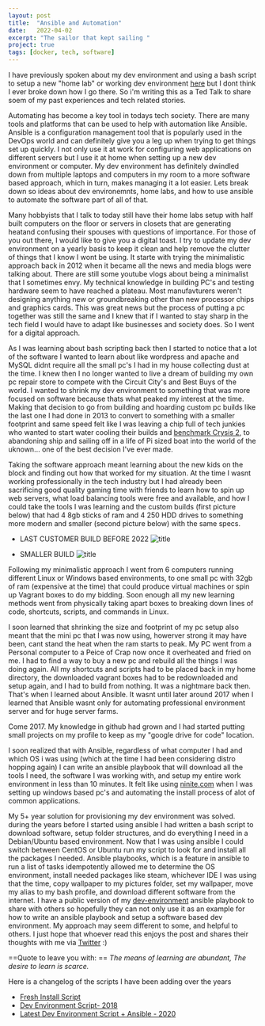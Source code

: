 ```yaml
---
layout: post
title:  "Ansible and Automation"
date:   2022-04-02
excerpt: "The sailor that kept sailing "
project: true
tags: [docker, tech, software] 
---
```


I have previously spoken about my dev environment and using a bash script to setup a new "home lab" or working dev environment [here](https://meralus.com/my-dev-env/)
but I dont think I ever broke down how I go there. So i'm writing this as a Ted Talk to share soem of my past experiences and tech related stories. 

Automating has become a key tool in todays tech society. There are many tools and platforms that can be used to 
help with automation like Ansible. Ansible is a configuration management tool that is popularly used in the DevOps
world and can definitely give you a leg up when trying to get things set up quickly. I not only use it at work for 
configuring web applications on different servers but I use it at home when setting up a new dev environment or computer. 
My dev environment has definitely dwindled down from multiple laptops and computers in my room to a more software based 
approach, which in turn, makes managing it a lot easier. Lets break down so ideas about dev environemnts, home labs, and 
how to use ansible to automate the software part of all of that. 

Many hobbyists that I talk to today still have their home labs setup with half built computers on the floor or servers in closets that are generating heatand confusing their spouses with questions of importance. For those of you out there, I would like 
to give you a digital toast. I try to update my dev environment on a yearly basis to keep it clean and help remove the clutter 
of things that I know I wont be using. It starte with trying the minimalistic approach back in 2012 when it became all the news 
and media blogs were talking about. There are still some youtube vlogs about being a minimalist that I sometimes envy. My technical knowledge
in building PC's and testing hardware seem to have reached a plateau. Most manufavturers weren't designing anything new or groundbreaking 
other than new processor chips and graphics cards. This was great news but the process of putting a pc together was still the same 
and I knew that if I wanted to stay sharp in the tech field I would have to adapt like businesses and society does. So I went for a digital approach. 

As I was learning about bash scripting back then I started to notice that a lot of the software I wanted to learn about like wordpress
and apache and MySQL didnt require all the small pc's I had in my house collecting dust at the time. I knew then I no longer wanted to 
live a dream of building my own pc repair store to compete with the Circuit City's and Best Buys of the world. I wanted to shrink my dev environment to something that was more focused on software because thats what peaked my interest at the time. Making that decision to go from 
building and hoarding custom pc builds like the last one I had done in 2013 to convert to something with a smaller footprint and same speed felt like I was leaving a chip full of tech junkies who wanted to start water cooling their builds and [benchmark Crysis 2](https://www.nvidia.com/en-us/geforce/news/crysis-2-benchmarks/#1), to abandoning ship and sailing off in a life of Pi sized boat into the world of the uknown... one of the best decision I've ever made.

Taking the software approach meant learning about the new kids on the block and finding out how that worked for my situation. At the time I wasnt working professionally in the tech industry but I had already been sacrificing good quality gaming time with friends to learn how to spin up web servers, what load balancing tools were free and available, and how I could take the tools I was learning and the custom builds (first picture below) that had 4 8gb sticks of ram and 4 250 HDD drives to something more modern and smaller (second picture below) with the same specs. 

* LAST CUSTOMER BUILD BEFORE 2022
![title](/img/blog/dev-env-ansible/2012-build.jpg) 

* SMALLER BUILD 
![title](/img/blog/dev-env-ansible/2012-build2.jpg) 


Following my minimalistic approach I went from 6 computers running different Linux or Windows based environments, to one 
small pc with 32gb of ram (expensive at the time) that could produce virtual machines or spin up Vagrant boxes to do my bidding. 
Soon enough all my new learning methods went from physically taking apart boxes to breaking down lines of code, shortcuts, scripts, and commands in Linux. 

I soon learned that shrinking the size and footprint of my pc setup also meant that the mini pc that I was now using, howerver strong it may have been, cant stand the heat when the ram starts to peak. My PC went from a Personal computer to a Peice of Crap now once it overheated 
and fried on me. I had to find a way to buy a new pc and rebuild all the things I was doing again. All my shortcuts and scripts had to be placed
back in my home directory, the downloaded vagrant boxes had to be redownloaded and setup again, and I had to build from nothing. It was a nightmare back then. That's when I learned about Ansible. It wasnt until later around 2017 when I learned that Ansible wasnt only for automating 
professional environment server and for huge server farms. 

Come 2017. My knowledge in github had grown and I had started putting small projects on my profile to keep as my "google drive for code" location. 

I soon realized that with Ansible, regardless of what computer I had and which OS i was using (which at the time I had been considering distro hopping again) I can write an ansible playbook that will download all the tools I need, the software I was working with, and setup my entire work environment in less than 10 minutes. It felt like using [ninite.com](https://ninite.com/) when I was setting up windows based pc's and automating the install process of alot of common applications.

My 5+ year solution for provisioning my dev environment was solved. during the years before I started using ansible I had written a bash script to download software, setup folder structures, and do everything I need in a Debian/Ubuntu based environment. Now that I was using ansible 
I could switch between CentOS or Ubuntu run my script to look for and install all the packages I needed. Ansible playbooks, which is a feature in ansible to run a list of tasks idempotently allowed me to determine the OS environment, install needed packages like steam, whichever IDE I was using that the time, copy wallpaper to my pictures folder, set my wallpaper, move my alias to my bash profile, and download different software from the internet. I have a public version of my [dev-environment](https://github.com/tmeralus/dev-environment-ansible-role) ansible playbook to share with others so hopefully they can not only use it as an example for how to write an ansible playbook and setup a software based dev environment. My approach may seem different to some, and helpful to others. I just hope that whoever read this enjoys the post and shares their thoughts with me via [Twitter](https://twitter.com/techgameteddy) :) 

==Quote to leave you with: ==
 *The means of learning are abundant, The desire to learn is scarce.*


Here is a changelog of the scripts I have been adding over the years 
* [Fresh Install Script](https://github.com/tmeralus/fresh-install-linux)
* [Dev Environment Script- 2018 ](https://github.com/tmeralus/dev-environment-script)
* [Latest Dev Environment Script + Ansible - 2020](https://github.com/tmeralus/dev-environment-ansible-role)
